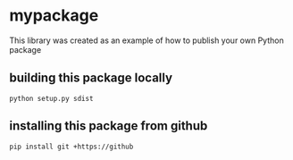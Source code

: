 # mypackage
This library was created as an example of how to publish your own Python package

## building this package locally
`python setup.py sdist`

## installing this package from github

`pip install git +https://github`